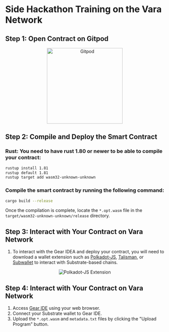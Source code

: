 # Side Hackathon Training on the Vara Network

## Step 1: Open Contract on Gitpod

<p align="center">
  <a href="https://gitpod.io/#https://github.com/Vara-Lab/Side-Hackathon-2024.git" target="_blank">
    <img src="https://gitpod.io/button/open-in-gitpod.svg" width="240" alt="Gitpod">
  </a>
</p>

## Step 2: Compile and Deploy the Smart Contract

### Rust: You need to have rust 1.80 or newer to be able to compile your contract:

```bash
rustup install 1.81
rustup default 1.81
rustup target add wasm32-unknown-unknown
```
### Compile the smart contract by running the following command:

```bash
cargo build --release
```

Once the compilation is complete, locate the `*.opt.wasm` file in the `target/wasm32-unknown-unknown/release` directory.


## Step 3: Interact with Your Contract on Vara Network

1. To interact with the Gear IDEA and deploy your contract, you will need to download a wallet extension such as [Polkadot-JS](https://polkadot.js.org/extension/), [Talisman](https://talisman.xyz/), or [Subwallet](https://subwallet.app/) to interact with Substrate-based chains.

<div align="center">
  <img src="https://polkadot.js.org/extension/extension-overview.png" alt="Polkadot-JS Extension">
</div>


## Step 4: Interact with Your Contract on Vara Network

1. Access [Gear IDE](https://idea.gear-tech.io/programs?node=wss%3A%2F%2Frpc.vara.network) using your web browser.
2. Connect your Substrate wallet to Gear IDE.
3. Upload the `*.opt.wasm` and `metadata.txt` files by clicking the "Upload Program" button.